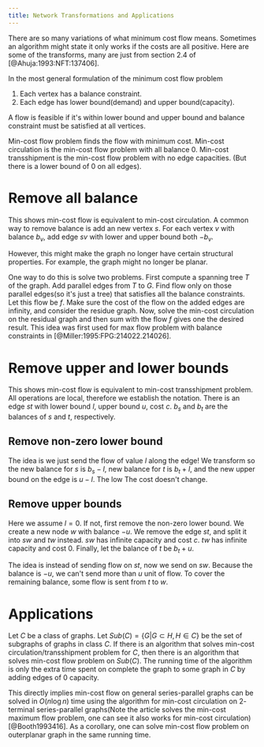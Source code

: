 ```yaml
---
title: Network Transformations and Applications
---
```


There are so many variations of what minimum cost flow means. Sometimes an algorithm might state it only works if the costs are all positive. Here are some of the transforms, many are just from section 2.4 of [@Ahuja:1993:NFT:137406].

In the most general formulation of the minimum cost flow problem

1. Each vertex has a balance constraint.
2. Each edge has lower bound(demand) and upper bound(capacity).

A flow is feasible if it's within lower bound and upper bound and balance constraint must be satisfied at all vertices. 

Min-cost flow problem finds the flow with minimum cost. Min-cost circulation is the min-cost flow problem with all balance $0$. Min-cost transshipment is the min-cost flow problem with no edge capacities. (But there is a lower bound of $0$ on all edges).

# Remove all balance
This shows min-cost flow is equivalent to min-cost circulation. A common way to remove balance is add an new vertex $s$. For each vertex $v$ with balance $b_v$, add edge $sv$ with lower and upper bound both $-b_v$.

However, this might make the graph no longer have certain structural properties. For example, the graph might no longer be planar. 

One way to do this is solve two problems. First compute a spanning tree $T$ of the graph. Add parallel edges from $T$ to $G$. Find flow only on those parallel edges(so it's just a tree) that satisfies all the balance constraints. Let this flow be $f$. Make sure the cost of the flow on the added edges are infinity, and consider the residue graph. Now, solve the min-cost circulation on the residual graph and then sum with the flow $f$ gives one the desired result. This idea was first used for max flow problem with balance constraints in [@Miller:1995:FPG:214022.214026].

# Remove upper and lower bounds
This shows min-cost flow is equivalent to min-cost transshipment problem.
All operations are local, therefore we establish the notation. There is an edge $st$ with lower bound $l$, upper bound $u$, cost $c$. $b_s$ and $b_t$ are the balances of $s$ and $t$, respectively. 

## Remove non-zero lower bound

The idea is we just send the flow of value $l$ along the edge! We transform so the new balance for $s$ is $b_s - l$, new balance for $t$ is $b_t+l$, and the new upper bound on the edge is $u-l$. The low The cost doesn't change. 

## Remove upper bounds
Here we assume $l=0$. If not, first remove the non-zero lower bound.
We create a new node $w$ with balance $-u$.
We remove the edge $st$, and split it into $sw$ and $tw$ instead. $sw$ has infinite capacity and cost $c$. $tw$ has infinite capacity and cost $0$. Finally, let the balance of $t$ be $b_t+u$.

The idea is instead of sending flow on $st$, now we send on $sw$. Because the balance is $-u$, we can't send more than $u$ unit of flow. To cover the remaining balance, some flow is sent from $t$ to $w$. 

# Applications

Let $C$ be a class of graphs. Let $Sub(C)=\{G| G\subset H, H\in C\}$ be the set of subgraphs of graphs in class $C$. If there is an algorithm that solves min-cost circulation/transshipment problem for $C$, then there is an algorithm that solves min-cost flow problem on $Sub(C)$. The running time of the algorithm is only the extra time spent on complete the graph to some graph in $C$ by adding edges of $0$ capacity. 

This directly implies min-cost flow on general series-parallel graphs can be solved in $O(n\log n)$ time using the algorithm for min-cost circulation on $2$-terminal series-parallel graphs(Note the article solves the min-cost maximum flow problem, one can see it also works for min-cost circulation)[@Booth1993416]. As a corollary, one can solve min-cost flow problem on outerplanar graph in the same running time.


